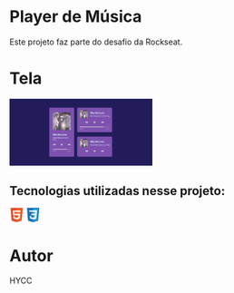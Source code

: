 # Player de Música
Este projeto faz parte do desafio da Rockseat.

# Tela

<div align="left" >
  <img src="https://github.com/hcasaes/MusicPlayer/blob/main/Captura.png" width="50%">
</div>

## Tecnologias utilizadas nesse projeto:

<div align="left">
  <img src="https://raw.githubusercontent.com/devicons/devicon/master/icons/html5/html5-original.svg" width="5%">
  <img src="https://raw.githubusercontent.com/devicons/devicon/master/icons/css3/css3-original.svg" width="5%">
</div>

# Autor
HYCC
